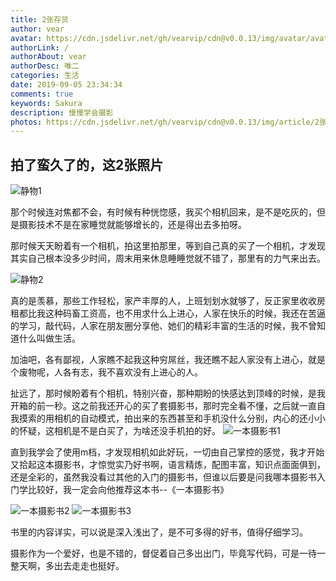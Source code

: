 ```yaml
---
title: 2张存货
author: vear
avatar: https://cdn.jsdelivr.net/gh/vearvip/cdn@v0.0.13/img/avatar/avatar.webp
authorLink: /
authorAbout: vear
authorDesc: 唯二
categories: 生活
date: 2019-09-05 23:34:34
comments: true
keywords: Sakura
description: 慢慢学会摄影
photos: https://cdn.jsdelivr.net/gh/vearvip/cdn@v0.0.13/img/article/2张存货/静物2.webp
---
```

## 拍了蛮久了的，这2张照片

![静物1](https://cdn.jsdelivr.net/gh/vearvip/cdn@v0.0.13/img/article/2张存货/静物1.webp)

那个时候连对焦都不会，有时候有种恍惚感，我买个相机回来，是不是吃灰的，但是摄影技术不是在家睡觉就能够增长的，还是得出去多拍呀。

那时候天天盼着有一个相机，拍这里拍那里，等到自己真的买了一个相机，才发现其实自己根本没多少时间，周末用来休息睡睡觉就不错了，那里有的力气来出去。

![静物2](https://cdn.jsdelivr.net/gh/vearvip/cdn@v0.0.13/img/article/2张存货/静物2.webp)

真的是羡慕，那些工作轻松，家产丰厚的人，上班划划水就够了，反正家里收收房租都比我这种码畜工资高，也不用求什么上进心，人家在快乐的时候，我还在苦逼的学习，敲代码，人家在朋友圈分享他、她们的精彩丰富的生活的时候，我不曾知道什么叫做生活。

加油吧，各有鄙视，人家瞧不起我这种穷屌丝，我还瞧不起人家没有上进心，就是个废物呢，人各有志，我不喜欢没有上进心的人。

扯远了，那时候盼着有个相机，特别兴奋，那种期盼的快感达到顶峰的时候，是我开箱的前一秒。这之前我还开心的买了套摄影书，那时完全看不懂，之后就一直自我摸索的用相机的自动模式，拍出来的东西甚至和手机没什么分别，内心的还小小的怀疑，这相机是不是白买了，为啥还没手机拍的好。
![一本摄影书1](https://cdn.jsdelivr.net/gh/vearvip/cdn@v0.0.13/img/article/2张存货/一本摄影书1.webp)

直到我学会了使用m档，才发现相机如此好玩，一切由自己掌控的感觉，我才开始又拾起这本摄影书，才惊觉实乃好书啊，语言精炼，配图丰富，知识点面面俱到，还是全彩的，虽然我没看过其他的入门的摄影书，但谁以后要是问我哪本摄影书入门学比较好，我一定会向他推荐这本书--《一本摄影书》

![一本摄影书2](https://cdn.jsdelivr.net/gh/vearvip/cdn@v0.0.13/img/article/2张存货/一本摄影书2.webp)
![一本摄影书3](https://cdn.jsdelivr.net/gh/vearvip/cdn@v0.0.13/img/article/2张存货/一本摄影书3.webp)

书里的内容详实，可以说是深入浅出了，是不可多得的好书，值得仔细学习。

摄影作为一个爱好，也是不错的，督促着自己多出出门，毕竟写代码，可是一待一整天啊，多出去走走也挺好。